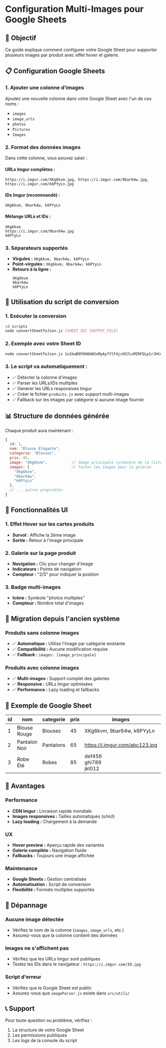 # Configuration Multi-Images pour Google Sheets

## 🎯 Objectif
Ce guide explique comment configurer votre Google Sheet pour supporter plusieurs images par produit avec effet hover et galerie.

## 📋 Configuration Google Sheets

### 1. Ajouter une colonne d'images
Ajoutez une nouvelle colonne dans votre Google Sheet avec l'un de ces noms :
- `images`
- `image_urls` 
- `photos`
- `Pictures`
- `Images`

### 2. Format des données images
Dans cette colonne, vous pouvez saisir :

#### **URLs Imgur complètes :**
```
https://i.imgur.com/XKg6kvm.jpg, https://i.imgur.com/9bar64w.jpg, https://i.imgur.com/k6PYyLn.jpg
```

#### **IDs Imgur (recommandé) :**
```
XKg6kvm, 9bar64w, k6PYyLn
```

#### **Mélange URLs et IDs :**
```
XKg6kvm
https://i.imgur.com/9bar64w.jpg
k6PYyLn
```

### 3. Séparateurs supportés
- **Virgules :** `XKg6kvm, 9bar64w, k6PYyLn`
- **Point-virgules :** `XKg6kvm; 9bar64w; k6PYyLn`
- **Retours à la ligne :** 
  ```
  XKg6kvm
  9bar64w
  k6PYyLn
  ```

## 🔧 Utilisation du script de conversion

### 1. Exécuter la conversion
```bash
cd scripts
node convertSheetToJson.js [SHEET_ID] [OUTPUT_FILE]
```

### 2. Exemple avec votre Sheet ID
```bash
node convertSheetToJson.js 1u1bwB9FOHAXW3xMyAyfYlF4jcHS7LvMIRFQLp1rJHto
```

### 3. Le script va automatiquement :
- ✅ Détecter la colonne d'images
- ✅ Parser les URLs/IDs multiples
- ✅ Générer les URLs responsives Imgur
- ✅ Créer le fichier `produits.js` avec support multi-images
- ✅ Fallback sur les images par catégorie si aucune image fournie

## 📊 Structure de données générée

Chaque produit aura maintenant :
```javascript
{
  id: 1,
  nom: "Blouse Élégante",
  categorie: "Blouses",
  prix: 45,
  image: "XKg6kvm",           // Image principale (première de la liste)
  images: [                   // Toutes les images pour la galerie
    "XKg6kvm",
    "9bar64w", 
    "k6PYyLn"
  ],
  // ... autres propriétés
}
```

## 🎨 Fonctionnalités UI

### 1. Effet Hover sur les cartes produits
- **Survol :** Affiche la 2ème image
- **Sortie :** Retour à l'image principale

### 2. Galerie sur la page produit
- **Navigation :** Clic pour changer d'image
- **Indicateurs :** Points de navigation
- **Compteur :** "2/5" pour indiquer la position

### 3. Badge multi-images
- **Icône :** Symbole "photos multiples"
- **Compteur :** Nombre total d'images

## 🔄 Migration depuis l'ancien système

### Produits sans colonne images
- ✅ **Automatique :** Utilise l'image par catégorie existante
- ✅ **Compatibilité :** Aucune modification requise
- ✅ **Fallback :** `images: [image_principale]`

### Produits avec colonne images
- ✅ **Multi-images :** Support complet des galeries
- ✅ **Responsive :** URLs Imgur optimisées
- ✅ **Performance :** Lazy loading et fallbacks

## 📝 Exemple de Google Sheet

| id | nom | categorie | prix | images | stock_S | stock_M | stock_L |
|----|-----|-----------|------|--------|---------|---------|---------|
| 1 | Blouse Rouge | Blouses | 45 | XKg6kvm, 9bar64w, k6PYyLn | 5 | 3 | 2 |
| 2 | Pantalon Noir | Pantalons | 65 | https://i.imgur.com/abc123.jpg | 0 | 4 | 1 |
| 3 | Robe Été | Robes | 85 | def456<br>ghi789<br>jkl012 | 2 | 2 | 0 |

## 🚀 Avantages

### Performance
- **CDN Imgur :** Livraison rapide mondiale
- **Images responsives :** Tailles automatiques (s/m/l)
- **Lazy loading :** Chargement à la demande

### UX
- **Hover preview :** Aperçu rapide des variantes
- **Galerie complète :** Navigation fluide
- **Fallbacks :** Toujours une image affichée

### Maintenance
- **Google Sheets :** Gestion centralisée
- **Automatisation :** Script de conversion
- **Flexibilité :** Formats multiples supportés

## 🔧 Dépannage

### Aucune image détectée
- Vérifiez le nom de la colonne (`images`, `image_urls`, etc.)
- Assurez-vous que la colonne contient des données

### Images ne s'affichent pas
- Vérifiez que les URLs Imgur sont publiques
- Testez les IDs dans le navigateur : `https://i.imgur.com/ID.jpg`

### Script d'erreur
- Vérifiez que le Google Sheet est public
- Assurez-vous que `imageParser.js` existe dans `src/utils/`

## 📞 Support
Pour toute question ou problème, vérifiez :
1. La structure de votre Google Sheet
2. Les permissions publiques
3. Les logs de la console du script
